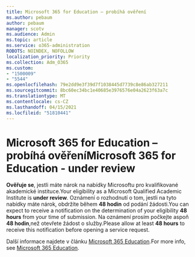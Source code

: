 ```yaml
---
title: Microsoft 365 for Education – probíhá ověření
ms.author: pebaum
author: pebaum
manager: scotv
ms.audience: Admin
ms.topic: article
ms.service: o365-administration
ROBOTS: NOINDEX, NOFOLLOW
localization_priority: Priority
ms.collection: Adm_O365
ms.custom:
- "1500009"
- "5544"
ms.openlocfilehash: 79e2dd9e3f39d7f1038445d7739c8e86ab327211
ms.sourcegitcommit: 8bc60ec34bc1e40685e3976576e04a2623f63a7c
ms.translationtype: MT
ms.contentlocale: cs-CZ
ms.lasthandoff: 04/15/2021
ms.locfileid: "51810441"
---
```

# <a name="microsoft-365-for-education---under-review"></a><span data-ttu-id="fcba3-102">Microsoft 365 for Education – probíhá ověření</span><span class="sxs-lookup"><span data-stu-id="fcba3-102">Microsoft 365 for Education - under review</span></span>

<span data-ttu-id="fcba3-103">**Ověřuje se**, jestli máte nárok na nabídky Microsoftu pro kvalifikované akademické instituce.</span><span class="sxs-lookup"><span data-stu-id="fcba3-103">Your eligibility as a Microsoft Qualified Academic Institute is **under review**.</span></span> <span data-ttu-id="fcba3-104">Oznámení o rozhodnutí o tom, jestli na tyto nabídky máte nárok, obdržíte během **48 hodin** od podání žádosti.</span><span class="sxs-lookup"><span data-stu-id="fcba3-104">You can expect to receive a notification on the determination of your eligibility **48 hours** from your time of submission.</span></span> <span data-ttu-id="fcba3-105">Na oznámení prosím počkejte aspoň **48 hodin**,než otevřete žádost o služby.</span><span class="sxs-lookup"><span data-stu-id="fcba3-105">Please allow at least **48 hours** to receive this notification before opening a service request.</span></span>

<span data-ttu-id="fcba3-106">Další informace najdete v článku [Microsoft 365 Education](https://www.microsoft.com/education/buy-license/microsoft365).</span><span class="sxs-lookup"><span data-stu-id="fcba3-106">For more info, see [Microsoft 365 Education](https://www.microsoft.com/education/buy-license/microsoft365).</span></span>
